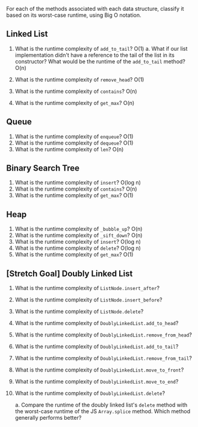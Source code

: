 For each of the methods associated with each data structure, classify it based on its worst-case runtime, using Big O notation.

## Linked List

1. What is the runtime complexity of `add_to_tail`?
  O(1)
    a. What if our list implementation didn't have a reference to the tail of the list in its constructor? What would be the runtime of the `add_to_tail` method?
    O(n)

2. What is the runtime complexity of `remove_head`?
  O(1)
3. What is the runtime complexity of `contains`?
  O(n)
4. What is the runtime complexity of `get_max`?
  O(n)
## Queue

1. What is the runtime complexity of `enqueue`?
  O(1)
2. What is the runtime complexity of `dequeue`?
  O(1)
3. What is the runtime complexity of `len`?
  O(n)
## Binary Search Tree

1. What is the runtime complexity of `insert`?
  O(log n)
2. What is the runtime complexity of `contains`?
  O(n)
3. What is the runtime complexity of `get_max`?
  O(1)
## Heap

1. What is the runtime complexity of `_bubble_up`?
  O(n)
2. What is the runtime complexity of `_sift_down`?
  O(n)
3. What is the runtime complexity of `insert`?
  O(log n)
4. What is the runtime complexity of `delete`?
  O(log n)
5. What is the runtime complexity of `get_max`?
  O(1)
## [Stretch Goal] Doubly Linked List

1. What is the runtime complexity of `ListNode.insert_after`?

2. What is the runtime complexity of `ListNode.insert_before`?

3. What is the runtime complexity of `ListNode.delete`?

4. What is the runtime complexity of `DoublyLinkedList.add_to_head`?

5. What is the runtime complexity of `DoublyLinkedList.remove_from_head`?

6. What is the runtime complexity of `DoublyLinkedList.add_to_tail`?

7. What is the runtime complexity of `DoublyLinkedList.remove_from_tail`?

8. What is the runtime complexity of `DoublyLinkedList.move_to_front`?

9. What is the runtime complexity of `DoublyLinkedList.move_to_end`?

10. What is the runtime complexity of `DoublyLinkedList.delete`?

    a. Compare the runtime of the doubly linked list's `delete` method with the worst-case runtime of the JS `Array.splice` method. Which method generally performs better?
